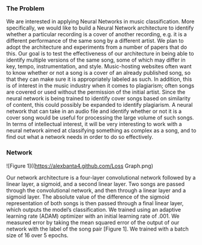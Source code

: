 ### The Problem

We are interested in applying Neural Networks in music classification. More specifically, we would like to build a Neural Network architecture to identify whether a particular recording is a cover of another recording, e.g. it is a different performance of the same song by a different artist. We plan to adopt the architecture and experiments from a number of papers that do this. Our goal is to test the effectiveness of our architecture in being able to identify multiple versions of the same song, some of which may differ in key, tempo, instrumentation, and style.
  Music-hosting websites often want to know whether or not a song is a cover of an already published song, so that they can make sure it is appropriately labeled as such. In addition, this
is of interest in the music industry when it comes to plagiarism; often songs are covered or used without the permission of the initial artist. Since the neural network is being trained to identify cover songs based on similarity of content, this could possibly be expanded to identify plagiarism. A neural network that can take in an audio file and identify whether or not it is a cover song would be useful for processing the large volume of such songs. In terms of intellectual interest, it will be very interesting to work with a neural network aimed at classifying something as complex as a song, and to find out what a network needs in order to do so effectively.

### Network

![Figure 1]((https://alexbanta4.github.com/Loss Graph.png)

Our network architecture is a four-layer convolutional network followed by a linear layer, a sigmoid, and a second linear layer. Two songs are passed through the convolutional network, and then through a linear layer and a sigmoid layer. The absolute value of the difference of the sigmoid representation of both songs is then passed through a final linear layer, which outputs the model’s classification.
  We trained using an adaptive learning rate (ADAM) optimizer with an initial learning rate of .001. We measured error by taking the mean squared error of the output of our network with the label of the song pair [Figure 1]. We trained with a batch size of 16 over 5 epochs. 
